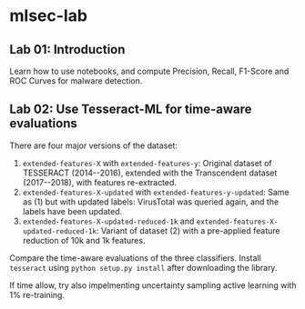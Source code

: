 # mlsec-lab

## Lab 01: Introduction

Learn how to use notebooks, and compute Precision, Recall, F1-Score and ROC Curves for malware detection.

## Lab 02: Use Tesseract-ML for time-aware evaluations

There are four major versions of the dataset: 
1. `extended-features-X` with `extended-features-y`: Original dataset of TESSERACT (2014--2016), extended with the Transcendent dataset (2017--2018), with features re-extracted.
2. `extended-features-X-updated` with `extended-features-y-updated`: Same as (1) but with updated labels: VirusTotal was queried again, and the labels have been updated. 
3. `extended-features-X-updated-reduced-1k` and `extended-features-X-updated-reduced-1k`: Variant of dataset (2) with a pre-applied feature reduction of 10k and 1k features.

Compare the time-aware evaluations of the three classifiers. Install `tesseract` using `python setup.py install` after downloading the library. 

If time allow, try also impelmenting uncertainty sampling active learning with 1% re-training.
